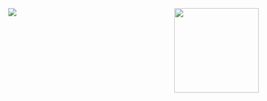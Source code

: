 <!-- 

### Hi there 👋

-->

<img align="left" src="https://github-readme-stats.vercel.app/api?username=dongzl&show_icons=true&include_all_commits=true&hide_border=true" />

<img align="right" height=170px src="https://github-readme-stats.vercel.app/api/top-langs/？username=dongzl&layout=compact&langs_count=10&hide=html,javascript,css,freemarker" />

<!-- 
<a href="https://github.com/dongzl">
  <img align="left" height=170px src="https://github-readme-stats.vercel.app/api?username=dongzl&show_icons=true&count_private=true" />
</a>
<a href="https://github.com/dongzl">
  <img align="left" height=170px src="https://github-readme-stats.vercel.app/api/top-langs/?username=dongzl&layout=compact&langs_count=10&hide=html,javascript,css,freemarker" />
</a>

-->

<!--
**dongzl/dongzl** is a ✨ _special_ ✨ repository because its `README.md` (this file) appears on your GitHub profile.

Here are some ideas to get you started:

- 🔭 I’m currently working on ...
- 🌱 I’m currently learning ...
- 👯 I’m looking to collaborate on ...
- 🤔 I’m looking for help with ...
- 💬 Ask me about ...
- 📫 How to reach me: ...
- 😄 Pronouns: ...
- ⚡ Fun fact: ...
-->
